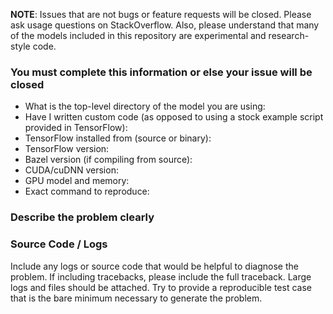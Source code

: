 **NOTE**: Issues that are not bugs or feature requests will be closed. Please ask usage questions on StackOverflow. Also, please understand that many of the models included in this repository are experimental and research-style code.

### You must complete this information or else your issue will be closed
- What is the top-level directory of the model you are using:
- Have I written custom code (as opposed to using a stock example script provided in TensorFlow):
- TensorFlow installed from (source or binary):
- TensorFlow version:
- Bazel version (if compiling from source):
- CUDA/cuDNN version:
- GPU model and memory:
- Exact command to reproduce:

### Describe the problem clearly

### Source Code / Logs
Include any logs or source code that would be helpful to diagnose the problem. If including tracebacks, please include the full traceback. Large logs and files should be attached. Try to provide a reproducible test case that is the bare minimum necessary to generate the problem.

